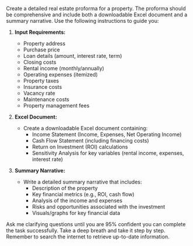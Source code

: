 Create a detailed real estate proforma for a property. The proforma should be comprehensive and include both a downloadable Excel document and a summary narrative. Use the following instructions to guide you:

1. **Input Requirements:**
   - Property address
   - Purchase price
   - Loan details (amount, interest rate, term)
   - Closing costs
   - Rental income (monthly/annually)
   - Operating expenses (itemized)
   - Property taxes
   - Insurance costs
   - Vacancy rate
   - Maintenance costs
   - Property management fees

2. **Excel Document:**
   - Create a downloadable Excel document containing:
     - Income Statement (Income, Expenses, Net Operating Income)
     - Cash Flow Statement (including financing costs)
     - Return on Investment (ROI) calculations
     - Sensitivity Analysis for key variables (rental income, expenses, interest rate)

3. **Summary Narrative:**
   - Write a detailed summary narrative that includes:
     - Description of the property
     - Key financial metrics (e.g., ROI, cash flow)
     - Analysis of the income and expenses
     - Risks and opportunities associated with the investment
     - Visuals/graphs for key financial data

Ask me clarifying questions until you are 95% confident you can complete the task successfully. Take a deep breath and take it step by step. Remember to search the internet to retrieve up-to-date information.